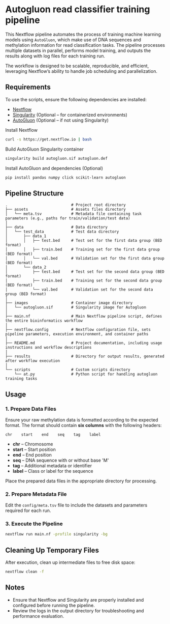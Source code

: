 # Autogluon read classifier training pipeline

This Nextflow pipeline automates the process of training machine learning models using `AutoGluon`, which make use of DNA sequences and methylation information for read classification tasks. The pipeline processes multiple datasets in parallel, performs model training, and outputs the results along with log files for each training run.

The workflow is designed to be scalable, reproducible, and efficient, leveraging Nextflow’s ability to handle job scheduling and parallelization.

## Requirements
To use the scripts, ensure the following dependencies are installed:

- [Nextflow](https://www.nextflow.io/docs/latest/index.html)
- [Singularity](https://docs.sylabs.io/guides/4.2/user-guide/) (Optional – for containerized environments)
- [AutoGluon](https://github.com/autogluon/autogluon) (Optional – if not using Singularity)

Install Nextflow
```bash
curl -s https://get.nextflow.io | bash
```

Build AutoGluon Singularity container
```bash
singularity build autogluon.sif autogluon.def
```

Install AutoGluon and dependencies (Optional)
```bash
pip install pandas numpy click scikit-learn autogluon
```

## Pipeline Structure
```
.                            # Project root directory
├── assets                   # Assets files directory
│   └── meta.tsv             # Metadata file containing task parameters (e.g., paths for train/validation/test data)
│
├── data                     # Data directory
│   └── test_data            # Test data directory
│       ├── data_1           
│       │   ├── test.bed     # Test set for the first data group (BED format)
│       │   ├── train.bed    # Training set for the first data group (BED format)
│       │   └── val.bed      # Validation set for the first data group (BED format)
│       └── data_2          
│           ├── test.bed     # Test set for the second data group (BED format)
│           ├── train.bed    # Training set for the second data group (BED format)
│           └── val.bed      # Validation set for the second data group (BED format)
│
├── images                   # Container image directory
│   └── autogluon.sif        # Singularity image for Autogluon
│
├── main.nf                  # Main Nextflow pipeline script, defines the entire bioinformatics workflow
│
├── nextflow.config          # Nextflow configuration file, sets pipeline parameters, execution environment, and container paths
│
├── README.md                # Project documentation, including usage instructions and workflow descriptions
│
├── results                  # Directory for output results, generated after workflow execution
│
└── scripts                  # Custom scripts directory
    └── at.py                # Python script for handling autogluon training tasks
```

## Usage
### 1. Prepare Data Files
Ensure your raw methylation data is formatted according to the expected format. The format should contain **six columns** with the following headers:
```
chr    start    end    seq    tag    label
```
- **chr** – Chromosome  
- **start** – Start position  
- **end** – End position  
- **seq** – DNA sequence with or without base 'M'
- **tag** – Additional metadata or identifier  
- **label** – Class or label for the sequence  

Place the prepared data files in the appropriate directory for processing.

### 2. Prepare Metadata File
Edit the `config/meta.tsv` file to include the datasets and parameters required for each run.

### 3. Execute the Pipeline
```bash
nextflow run main.nf -profile singularity -bg
```

## Cleaning Up Temporary Files
After execution, clean up intermediate files to free disk space:
```bash
nextflow clean -f
```

## Notes
- Ensure that Nextflow and Singularity are properly installed and configured before running the pipeline.
- Review the logs in the output directory for troubleshooting and performance evaluation.
